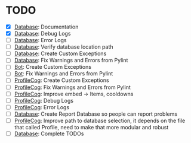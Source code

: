 # TODO

- [x] [Database](src/database/database.py): Documentation
- [x] [Database](src/database/database.py): Debug Logs
- [ ] [Database](src/database/database.py): Error Logs
- [ ] [Database](src/database/database.py): Verify database location path
- [ ] [Database](src/database/database.py): Create Custom Exceptions
- [ ] [Database](src/database/database.py): Fix Warnings and Errors from Pylint
- [ ] [Bot](src/bot.py): Create Custom Exceptions
- [ ] [Bot](src/bot.py): Fix Warnings and Errors from Pylint
- [ ] [ProfileCog](src/cogs/profile_cog.py): Create Custom Exceptions
- [ ] [ProfileCog](src/cogs/profile_cog.py): Fix Warnings and Errors from Pylint
- [ ] [ProfileCog](src/cogs/profile_cog.py): Improve embed -> Items, cooldowns
- [ ] [ProfileCog](src/cogs/profile_cog.py): Debug Logs
- [ ] [ProfileCog](src/cogs/profile_cog.py): Error Logs
- [ ] [Database](src/database/database.py): Create Report Database so people can report problems
- [ ] [ProfileCog](src/cogs/profile_cog.py): Improve path to database selection, it depends on the file that called Profile, need to make that more modular and robust
- [ ] [Database](src/database/database.py): Complete TODOs
